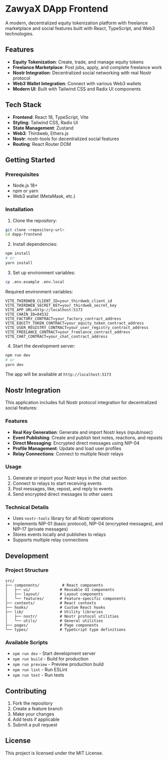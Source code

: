 # ZawyaX DApp Frontend

A modern, decentralized equity tokenization platform with freelance marketplace and social features built with React, TypeScript, and Web3 technologies.

## Features

- **Equity Tokenization**: Create, trade, and manage equity tokens
- **Freelance Marketplace**: Post jobs, apply, and complete freelance work
- **Nostr Integration**: Decentralized social networking with real Nostr protocol
- **Web3 Wallet Integration**: Connect with various Web3 wallets
- **Modern UI**: Built with Tailwind CSS and Radix UI components

## Tech Stack

- **Frontend**: React 18, TypeScript, Vite
- **Styling**: Tailwind CSS, Radix UI
- **State Management**: Zustand
- **Web3**: Thirdweb, Ethers.js
- **Nostr**: nostr-tools for decentralized social features
- **Routing**: React Router DOM

## Getting Started

### Prerequisites

- Node.js 18+ 
- npm or yarn
- Web3 wallet (MetaMask, etc.)

### Installation

1. Clone the repository:
```bash
git clone <repository-url>
cd dapp-frontend
```

2. Install dependencies:
```bash
npm install
# or
yarn install
```

3. Set up environment variables:
```bash
cp .env.example .env.local
```

Required environment variables:
```env
VITE_THIRDWEB_CLIENT_ID=your_thirdweb_client_id
VITE_THIRDWEB_SECRET_KEY=your_thirdweb_secret_key
VITE_APP_URL=http://localhost:5173
VITE_CHAIN_ID=84532
VITE_FACTORY_CONTRACT=your_factory_contract_address
VITE_EQUITY_TOKEN_CONTRACT=your_equity_token_contract_address
VITE_USER_REGISTRY_CONTRACT=your_user_registry_contract_address
VITE_FREELANCE_CONTRACT=your_freelance_contract_address
VITE_CHAT_CONTRACT=your_chat_contract_address
```

4. Start the development server:
```bash
npm run dev
# or
yarn dev
```

The app will be available at `http://localhost:5173`

## Nostr Integration

This application includes full Nostr protocol integration for decentralized social features:

### Features
- **Real Key Generation**: Generate and import Nostr keys (npub/nsec)
- **Event Publishing**: Create and publish text notes, reactions, and reposts
- **Direct Messaging**: Encrypted direct messages using NIP-04
- **Profile Management**: Update and load user profiles
- **Relay Connections**: Connect to multiple Nostr relays

### Usage
1. Generate or import your Nostr keys in the chat section
2. Connect to relays to start receiving events
3. Post messages, like, repost, and reply to events
4. Send encrypted direct messages to other users

### Technical Details
- Uses `nostr-tools` library for all Nostr operations
- Implements NIP-01 (basic protocol), NIP-04 (encrypted messages), and NIP-17 (private messages)
- Stores events locally and publishes to relays
- Supports multiple relay connections

## Development

### Project Structure

```
src/
├── components/          # React components
│   ├── ui/             # Reusable UI components
│   ├── layout/         # Layout components
│   └── features/       # Feature-specific components
├── contexts/           # React contexts
├── hooks/              # Custom React hooks
├── lib/                # Utility libraries
│   ├── nostr/          # Nostr protocol utilities
│   └── utils/          # General utilities
├── pages/              # Page components
└── types/              # TypeScript type definitions
```

### Available Scripts

- `npm run dev` - Start development server
- `npm run build` - Build for production
- `npm run preview` - Preview production build
- `npm run lint` - Run ESLint
- `npm run test` - Run tests

## Contributing

1. Fork the repository
2. Create a feature branch
3. Make your changes
4. Add tests if applicable
5. Submit a pull request

## License

This project is licensed under the MIT License.